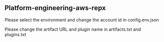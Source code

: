 ## Platform-engineering-aws-repx

Please select the environment and change the account id in config.env.json
  
Please change the artifact URL and plugin name in artifacts.txt and plugins.txt
